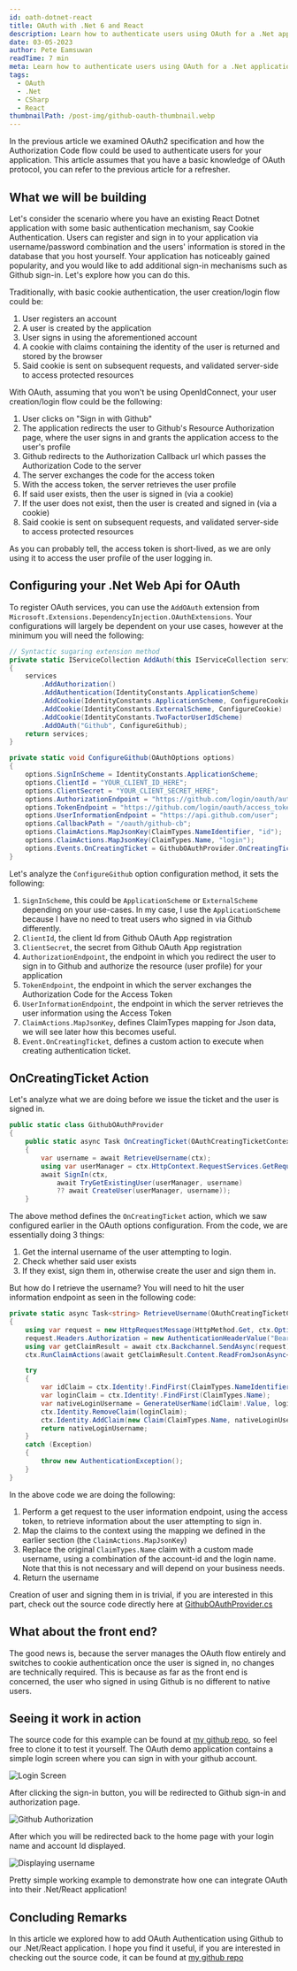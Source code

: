 ```yaml
---
id: oath-dotnet-react
title: OAuth with .Net 6 and React
description: Learn how to authenticate users using OAuth for a .Net application with React frontend.
date: 03-05-2023
author: Pete Eamsuwan
readTime: 7 min
meta: Learn how to authenticate users using OAuth for a .Net application with React frontend.
tags:
  - OAuth
  - .Net
  - CSharp
  - React
thumbnailPath: /post-img/github-oauth-thumbnail.webp
---
```


In the previous article we examined OAuth2 specification and how the Authorization Code flow could be used to authenticate users for your application. This article assumes that you have a basic knowledge of OAuth protocol, you can refer to the previous article for a refresher.

## What we will be building

Let's consider the scenario where you have an existing React Dotnet application with some basic authentication mechanism, say Cookie Authentication. Users can register and sign in to your application via username/password combination and the users' information is stored in the database that you host yourself. Your application has noticeably gained popularity, and you would like to add additional sign-in mechanisms such as Github sign-in. Let's explore how you can do this.

Traditionally, with basic cookie authentication, the user creation/login flow could be:

1. User registers an account
2. A user is created by the application
3. User signs in using the aforementioned account
4. A cookie with claims containing the identity of the user is returned and stored by the browser
5. Said cookie is sent on subsequent requests, and validated server-side to access protected resources

With OAuth, assuming that you won't be using OpenIdConnect, your user creation/login flow could be the following:

1. User clicks on "Sign in with Github"
2. The application redirects the user to Github's Resource Authorization page, where the user signs in and grants the application access to the user's profile
3. Github redirects to the Authorization Callback url which passes the Authorization Code to the server
4. The server exchanges the code for the access token
5. With the access token, the server retrieves the user profile
6. If said user exists, then the user is signed in (via a cookie)
7. If the user does not exist, then the user is created and signed in (via a cookie)
8. Said cookie is sent on subsequent requests, and validated server-side to access protected resources

As you can probably tell, the access token is short-lived, as we are only using it to access the user profile of the user logging in.

## Configuring your .Net Web Api for OAuth

To register OAuth services, you can use the `AddOAuth` extension from `Microsoft.Extensions.DependencyInjection.OAuthExtensions`. Your configurations will largely be dependent on your use cases, however at the minimum you will need the following:

```cs
// Syntactic sugaring extension method
private static IServiceCollection AddAuth(this IServiceCollection services)
{
    services
        .AddAuthorization()
        .AddAuthentication(IdentityConstants.ApplicationScheme)
        .AddCookie(IdentityConstants.ApplicationScheme, ConfigureCookie)
        .AddCookie(IdentityConstants.ExternalScheme, ConfigureCookie)
        .AddCookie(IdentityConstants.TwoFactorUserIdScheme)
        .AddOAuth("Github", ConfigureGithub);
    return services;
}

private static void ConfigureGithub(OAuthOptions options)
{
    options.SignInScheme = IdentityConstants.ApplicationScheme;
    options.ClientId = "YOUR_CLIENT_ID_HERE";
    options.ClientSecret = "YOUR_CLIENT_SECRET_HERE";
    options.AuthorizationEndpoint = "https://github.com/login/oauth/authorize";
    options.TokenEndpoint = "https://github.com/login/oauth/access_token";
    options.UserInformationEndpoint = "https://api.github.com/user";
    options.CallbackPath = "/oauth/github-cb";
    options.ClaimActions.MapJsonKey(ClaimTypes.NameIdentifier, "id");
    options.ClaimActions.MapJsonKey(ClaimTypes.Name, "login");
    options.Events.OnCreatingTicket = GithubOAuthProvider.OnCreatingTicket;
}
```

Let's analyze the `ConfigureGithub` option configuration method, it sets the following:

1. `SignInScheme`, this could be `ApplicationScheme` or `ExternalScheme` depending on your use-cases. In my case, I use the `ApplicationScheme` because I have no need to treat users who signed in via Github differently.
2. `ClientId`, the client Id from Github OAuth App registration
3. `ClientSecret`, the secret from Github OAuth App registration
4. `AuthorizationEndpoint`, the endpoint in which you redirect the user to sign in to Github and authorize the resource (user profile) for your application
5. `TokenEndpoint`, the endpoint in which the server exchanges the Authorization Code for the Access Token
6. `UserInformationEndpoint`, the endpoint in which the server retrieves the user information using the Access Token
7. `ClaimActions.MapJsonKey`, defines ClaimTypes mapping for Json data, we will see later how this becomes useful.
8. `Event.OnCreatingTicket`, defines a custom action to execute when creating authentication ticket.

## OnCreatingTicket Action

Let's analyze what we are doing before we issue the ticket and the user is signed in.

```cs
public static class GithubOAuthProvider
{
    public static async Task OnCreatingTicket(OAuthCreatingTicketContext ctx)
    {
        var username = await RetrieveUsername(ctx);
        using var userManager = ctx.HttpContext.RequestServices.GetRequiredService<UserManager<User>>();
        await SignIn(ctx,
            await TryGetExistingUser(userManager, username)
            ?? await CreateUser(userManager, username));
    }
```

The above method defines the `OnCreatingTicket` action, which we saw configured earlier in the OAuth options configuration. From the code, we are essentially doing 3 things:

1. Get the internal username of the user attempting to login.
2. Check whether said user exists
3. If they exist, sign them in, otherwise create the user and sign them in.

But how do I retrieve the username? You will need to hit the user information endpoint as seen in the following code:

```cs
private static async Task<string> RetrieveUsername(OAuthCreatingTicketContext ctx)
{
    using var request = new HttpRequestMessage(HttpMethod.Get, ctx.Options.UserInformationEndpoint);
    request.Headers.Authorization = new AuthenticationHeaderValue("Bearer", ctx.AccessToken);
    using var getClaimResult = await ctx.Backchannel.SendAsync(request);
    ctx.RunClaimActions(await getClaimResult.Content.ReadFromJsonAsync<JsonElement>());

    try
    {
        var idClaim = ctx.Identity!.FindFirst(ClaimTypes.NameIdentifier);
        var loginClaim = ctx.Identity!.FindFirst(ClaimTypes.Name);
        var nativeLoginUsername = GenerateUserName(idClaim!.Value, loginClaim!.Value);
        ctx.Identity.RemoveClaim(loginClaim);
        ctx.Identity.AddClaim(new Claim(ClaimTypes.Name, nativeLoginUsername));
        return nativeLoginUsername;
    }
    catch (Exception)
    {
        throw new AuthenticationException();
    }
}
```

In the above code we are doing the following:

1. Perform a get request to the user information endpoint, using the access token, to retrieve information about the user attempting to sign in.
2. Map the claims to the context using the mapping we defined in the earlier section (the `ClaimActions.MapJsonKey`)
3. Replace the original `ClaimTypes.Name` claim with a custom made username, using a combination of the account-id and the login name. Note that this is not necessary and will depend on your business needs.
4. Return the username

Creation of user and signing them in is trivial, if you are interested in this part, check out the source code directly here at [GithubOAuthProvider.cs](https://github.com/eamsdev/OAuthTutorial/blob/6f6e72d86224ccda5dd492d894caeafd2028390b/server/OAuthDemo/Web/OAuthProvider/GithubOAuthProvider.cs)

## What about the front end?

The good news is, because the server manages the OAuth flow entirely and switches to cookie authentication once the user is signed in, no changes are technically required. This is because as far as the front end is concerned, the user who signed in using Github is no different to native users.

## Seeing it work in action

The source code for this example can be found at [my github repo](https://github.com/eamsdev/OAuthTutorial), so feel free to clone it to test it yourself. The OAuth demo application contains a simple login screen where you can sign in with your github account.

![Login Screen](/post-img/oauth-react-dotnet-0.webp)

After clicking the sign-in button, you will be redirected to Github sign-in and authorization page.

![Github Authorization](/post-img/oauth-react-dotnet-1.webp)

After which you will be redirected back to the home page with your login name and account Id displayed.

![Displaying username](/post-img/oauth-react-dotnet-2.webp)

Pretty simple working example to demonstrate how one can integrate OAuth into their .Net/React application!

## Concluding Remarks

In this article we explored how to add OAuth Authentication using Github to our .Net/React application. I hope you find it useful, if you are interested in checking out the source code, it can be found at [my github repo](https://github.com/eamsdev/OAuthTutorial)
